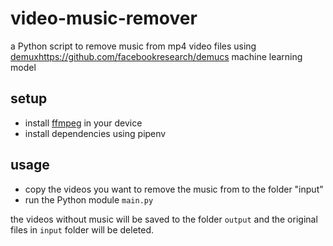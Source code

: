 # video-music-remover
a Python script to remove music from mp4 video files using [demux](https://github.com/facebookresearch/demucs)https://github.com/facebookresearch/demucs machine learning model

## setup

- install [ffmpeg](https://ffmpeg.org) in your device
- install dependencies using pipenv

## usage

- copy the videos you want to remove the music from to the folder "input"
- run the Python module `main.py`

the videos without music will be saved to the folder `output` and the original files in `input` folder will be deleted.